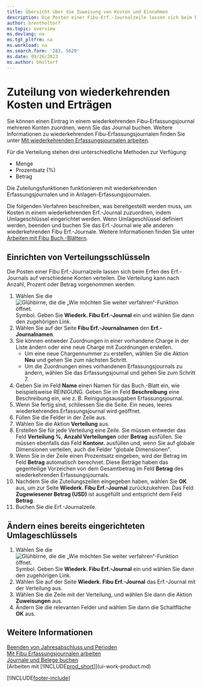 ```yaml
---
title: Übersicht über die Zuweisung von Kosten und Einnahmen
description: Die Posten einer Fibu-Erf.-Journalzeile lassen sich beim Buchen des wiederkehrenden Erf.-Journals auf verschiedene Konten verteilen.
author: brentholtorf
ms.topic: overview
ms.devlang: na
ms.tgt_pltfrm: na
ms.workload: na
ms.search.form: '283, 5629'
ms.date: 09/26/2023
ms.author: bholtorf
---
```

# <a name="allocate-recurring-costs-and-income"></a>Zuteilung von wiederkehrenden Kosten und Erträgen

Sie können einen Eintrag in einem wiederkehrenden Fibu-Erfassungsjournal mehreren Konten zuordnen, wenn Sie das Journal buchen. Weitere Informationen zu wiederkehrenden Fibu-Erfassungsjournalen finden Sie unter [Mit wiederkehrenden Erfassungsjournalen arbeiten](ui-work-general-journals.md#work-with-recurring-journals). 

Für die Verteilung stehen drei unterschiedliche Methoden zur Verfügung:

* Menge
* Prozentsatz (%)
* Betrag

Die Zuteilungsfunktionen funktionieren mit wiederkehrenden Erfassungsjournalen und in Anlagen-Erfassungsjournalen.
<!--You can also distribute the cost or revenue of a line to an intercompany partner when you post a sales or purchase document. When you post the document, a line will be posted in your general journal, and a corresponding line will be created in the intercompany outbox.-->

Die folgenden Verfahren beschreiben, was bereitgestellt werden muss, um Kosten in einem wiederkehrenden Erf.-Journal zuzuordnen, indem Umlageschlüssel eingerichtet werden. Wenn Umlageschlüssel definiert werden, beenden und buchen Sie das Erf.-Journal wie alle anderen wiederkehrenden Fibu Erf.-Journale. Weitere Informationen finden Sie unter [Arbeiten mit Fibu Buch.-Blättern](ui-work-general-journals.md).

## <a name="to-set-up-allocation-keys"></a>Einrichten von Verteilungsschlüsseln

Die Posten einer Fibu Erf.-Journalzeile lassen sich beim Erfen des Erf.-Journals auf verschiedene Konten verteilen. Die Verteilung kann nach Anzahl, Prozent oder Betrag vorgenommen werden.  

1. Wählen Sie die ![Glühbirne, die die „Wie möchten Sie weiter verfahren“-Funktion öffnet.](media/ui-search/search_small.png "Tell me-Funktion") Symbol. Geben Sie **Wiederk. Fibu Erf.-Journal** ein und wählen Sie dann den zugehörigen Link.
2. Wählen Sie auf der Seite **Fibu Erf.-Journalnamen** den **Erf.-Journalnamen**.
3. Sie können entweder Zuordnungen in einer vorhandene Charge in der Liste ändern oder eine neue Charge mit Zuordnungen erstellen.
   * Um eine neue Chargennummer zu erstellen, wählen Sie die Aktion **Neu** und gehen Sie zum nächsten Schritt.
   * Um die Zuordnungen eines vorhandenen Erfassungsjournals zu ändern, wählen Sie das Erfassungsjournal und gehen Sie zum Schritt 7.    
4. Geben Sie im Feld **Name** einen Namen für das Buch.-Blatt ein, wie beispielsweise REINIGUNG. Geben Sie im Feld **Beschreibung** eine Beschreibung ein, wie z. B. Reinigungsausgaben Erfassungsjournal.
5. Wenn Sie fertig sind, schliessen Sie die Seite. Ein neues, leeres wiederkehrendes Erfassungsjournal wird geöffnet.
6. Füllen Sie die Felder in der Zeile aus.
7. Wählen Sie die Aktion **Verteilung** aus.
8. Erstellen Sie für jede Verteilung eine Zeile. Sie müssen entweder das Feld **Verteilung %**, **Anzahl Verteilungen** oder **Betrag** ausfüllen. Sie müssen ebenfalls das Feld **Kontonr.** ausfüllen und, wenn Sie auf globale Dimensionen verteilen, auch die Felder "globale Dimensionen".
9. Wenn Sie in der Zeile einen Prozentsatz eingeben, wird der Betrag im Feld **Betrag** automatisch berechnet. Diese Beträge haben das gegenteilige Vorzeichen von dem Gesamtbetrag im Feld **Betrag** des wiederkehrenden Erfassungsjournals.
10. Nachdem Sie die Zuteilungszeilen eingegeben haben, wählen Sie **OK** aus, um zur Seite **Wiederk. Fibu Erf.-Journal** zurückzukehren. Das Feld **Zugewiesener Betrag (USD)** ist ausgefüllt und entspricht dem Feld **Betrag**.
11. Buchen Sie die Erf.-Journalzeile.

## <a name="to-change-an-allocation-key-that-has-already-been-set-up"></a>Ändern eines bereits eingerichteten Umlageschlüssels
1. Wählen Sie die ![Glühbirne, die die „Wie möchten Sie weiter verfahren“-Funktion öffnet.](media/ui-search/search_small.png "Tell me-Funktion") Symbol. Geben Sie **Wiederk. Fibu Erf.-Journal** ein und wählen Sie dann den zugehörigen Link.
2. Wählen Sie auf der Seite **Wiederk. Fibu Erf.-Journal** das Erf.-Journal mit der Verteilung aus.
3. Wählen Sie die Zeile mit der Verteilung, und wählen Sie dann die Aktion **Zuweisungen** aus.
4. Ändern Sie die relevanten Felder und wählen Sie dann die Schaltfläche **OK** aus.

## <a name="see-also"></a>Weitere Informationen
[Beenden von Jahresabschluss und Perioden](year-close-years-periods.md)  
[Mit Fibu Erfassungsjournalen arbeiten](ui-work-general-journals.md)    
[Journale und Belege buchen](ui-post-documents-journals.md)    
[Arbeiten mit [!INCLUDE[prod_short](includes/prod_short.md)]](ui-work-product.md)


[!INCLUDE[footer-include](includes/footer-banner.md)]

